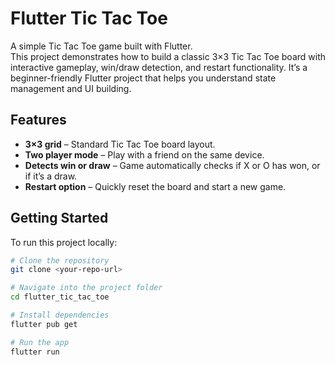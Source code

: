 # Flutter Tic Tac Toe

A simple Tic Tac Toe game built with Flutter.  
This project demonstrates how to build a classic 3×3 Tic Tac Toe board with interactive gameplay, win/draw detection, and restart functionality. It’s a beginner-friendly Flutter project that helps you understand state management and UI building.

## Features

- **3×3 grid** – Standard Tic Tac Toe board layout.  
- **Two player mode** – Play with a friend on the same device.  
- **Detects win or draw** – Game automatically checks if X or O has won, or if it’s a draw.  
- **Restart option** – Quickly reset the board and start a new game.  

## Getting Started

To run this project locally:

```bash
# Clone the repository
git clone <your-repo-url>

# Navigate into the project folder
cd flutter_tic_tac_toe

# Install dependencies
flutter pub get

# Run the app
flutter run
